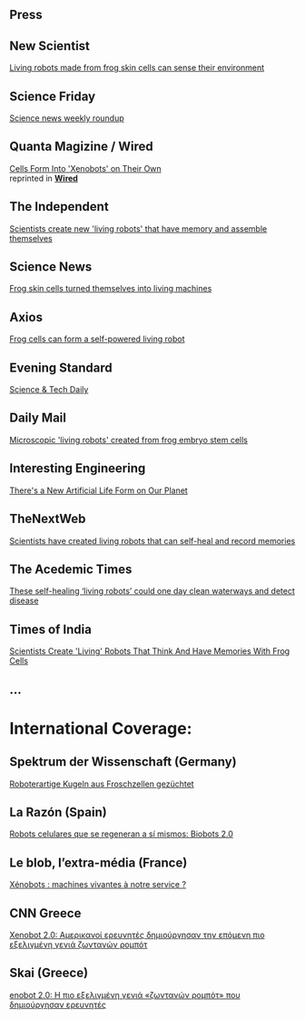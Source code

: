 ## Press


<!--## Source
[title](https://www.nytimes.com)
<br>
[[PDF](https://drive.google.com/)]-->

## New Scientist
[Living robots made from frog skin cells can sense their environment](https://www.newscientist.com/article/2273516-living-robots-made-from-frog-skin-cells-can-sense-their-environment/)

## Science Friday
[Science news weekly roundup](https://www.sciencefriday.com/segments/news-roundup-amy-nordrum/)

## Quanta Magizine / Wired
[Cells Form Into 'Xenobots' on Their Own](https://www.quantamagazine.org/cells-form-into-xenobots-on-their-own-20210331/)
<br>
reprinted in [**Wired**](https://www.wired.com/story/cells-form-into-living-xenobots-on-their-own/)

## The Independent
[Scientists create new 'living robots' that have memory and assemble themselves](https://www.independent.co.uk/life-style/gadgets-and-tech/scientists-create-new-living-robots-b1825188.html)

## Science News
[Frog skin cells turned themselves into living machines](https://www.sciencenews.org/article/frog-skin-cells-self-made-living-machines-xenobots)

## Axios
[Frog cells can form a self-powered living robot](https://www.axios.com/frog-cells-living-robot-3f7418de-4e12-4b14-b02e-0540ebbf066c.html)

## Evening Standard
[Science & Tech Daily](https://www.standard.co.uk/tech/want-to-visit-space-esa-astronaut-tells-us-what-it-ll-take-b927513.html)

## Daily Mail
[Microscopic 'living robots' created from frog embryo stem cells](https://www.dailymail.co.uk/sciencetech/article-9424159/Microscopic-living-robots-created-frog-embryo-stem-cells-memories.html)

## Interesting Engineering
[There's a New Artificial Life Form on Our Planet](https://interestingengineering.com/new-artificial-life-form-xenobot-swarm)

## TheNextWeb
[Scientists have created living robots that can self-heal and record memories](https://thenextweb.com/neural/2021/04/01/living-robots-created-stem-cells-frogs-self-heal-record-memories-xenobots/)

## The Acedemic Times
[These self-healing ‘living robots’ could one day clean waterways and detect disease](https://academictimes.com/these-self-healing-living-robots-could-one-day-clean-waterways-and-detect-disease/)

## Times of India
[Scientists Create 'Living' Robots That Think And Have Memories With Frog Cells](https://www.indiatimes.com/technology/science-and-future/scientists-create-living-robots-that-have-memories-with-frog-cells-537518.html)

## ...

# **International Coverage:**

## Spektrum der Wissenschaft (Germany)
[Roboterartige Kugeln aus Froschzellen gezüchtet](https://www.spektrum.de/news/xenobots-roboterartige-kugeln-aus-froschzellen-gezuechtet/1854868)

## La Razón (Spain)
[Robots celulares que se regeneran a sí mismos: Biobots 2.0](https://www.larazon.es/ciencia/20210404/3pc5uqnf2fajzbzcac7dre4ewm.html)

## Le blob, l’extra-média (France)
[Xénobots : machines vivantes à notre service ?](https://leblob.fr/videos/xenobots-machines-vivantes-notre-service)

## CNN Greece
[Xenobot 2.0: Αμερικανοί ερευνητές δημιούργησαν την επόμενη πιο εξελιγμένη γενιά ζωντανών ρομπότ](https://www.cnn.gr/tech/story/260561/xenobot-2-0-amerikanoi-ereynites-dimioyrgisan-tin-epomeni-pio-exeligmeni-genia-zontanon-rompot)

## Skai (Greece)
[enobot 2.0: Η πιο εξελιγμένη γενιά «ζωντανών ρομπότ» που δημιούργησαν ερευνητές](https://www.skai.gr/news/technology/xenobot-20-i-pio-ekseligmeni-genia-zontanon-rompot-pou-dimiourgisan-ereynites)



